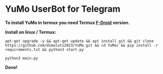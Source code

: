 # YuMo UserBot for Telegram
<p><b>To install YuMo in termux you need Termux <a href="https://f-droid.org/ru/packages/com.termux/">F-Droid</a> version.</b></p>
<p><b>Install on linux / Termux:</b></p>
<pre><code>apt-get upgrade -y && apt-get update && apt install git && git clone https://github.com/dimaluts2023/YuMo.git && cd YuMo/ && pip install -r requirements.txt && python3 start.py</code></pre>
<pre><code>python3 main.py</code></pre>
<b>Done!</b>

